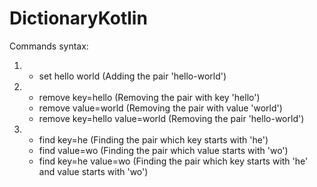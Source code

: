# DictionaryKotlin

Commands syntax:

1. - set hello world (Adding the pair 'hello-world')

2. - remove key=hello (Removing the pair with key 'hello')
   - remove value=world (Removing the pair with value 'world')
   - remove key=hello value=world (Removing the pair 'hello-world')
   
3. - find key=he (Finding the pair which key starts with 'he')
   - find value=wo (Finding the pair which value starts with 'wo')
   - find key=he value=wo (Finding the pair which key starts with 'he' and value starts with 'wo')
  
 
